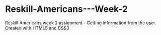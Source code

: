 # Reskill-Americans---Week-2
Reskill Americans week 2 assignment - Getting information from the user.
Created with HTML5 and CSS3 
